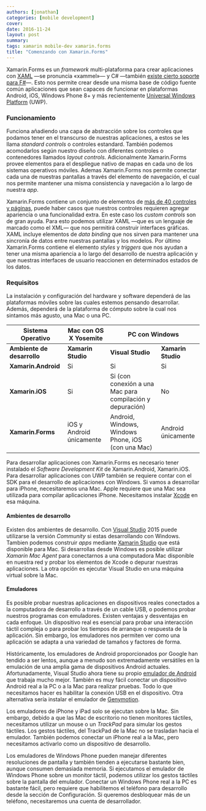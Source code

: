 ```yaml
---
authors: [jonathan]
categories: [mobile development]
cover:
date: 2016-11-24
layout: post
summary:
tags: xamarin mobile-dev xamarin.forms
title: "Comenzando con Xamarin.Forms"
---
```


Xamarin.Forms es un _framework_ multi-plataforma para crear aplicaciones con [XAML](https://msdn.microsoft.com/en-us/library/cc295302.aspx) —se pronuncia «xammel»— y C# —también [existe cierto soporte para F#](http://www.charlespetzold.com/blog/2015/10/Writing-Xamarin-Forms-Apps-in-FSharp.html)—. Esto nos permite crear desde una misma base de código fuente común aplicaciones que sean capaces de funcionar en plataformas Android, iOS, Windows Phone 8+ y más recientemente [Universal Windows Platform](https://msdn.microsoft.com/en-us/windows/uwp/get-started/whats-a-uwp) (UWP).<!-- more -->

### Funcionamiento

Funciona añadiendo una capa de abstracción sobre los controles que podamos tener en el transcurso de nuestras aplicaciones, a estos se les llama _standard controls_ o controles estandard. También podemos acomodarlos según nuestro diseño con diferentes controles o contenedores llamados _layout controls_. Adicionalmente Xamarin.Forms provee elementos para el despliegue nativo de mapas en cada uno de los sistemas operativos móviles. Ademas Xamarin.Forms nos permite conectar cada una de nuestras pantallas a través del elemento de navegación, el cual nos permite mantener una misma consistencia y navegación a lo largo de nuestra _app_.

Xamarin.Forms contiene un conjunto de elementos de [más de 40 controles y páginas](https://developer.xamarin.com/guides/xamarin-forms/controls/), puede haber casos que nuestros controles requieren agregar apariencia o una funcionalidad extra. En este caso los _custom controls_ son de gran ayuda. Para esto podemos utilizar XAML —que es un lenguaje de marcado como el XML— que nos permitirá construir interfaces gráficas. XAML incluye elementos de _data binding_ que nos sirven para mantener una sincronía de datos entre nuestras pantallas y los modelos. Por último Xamarin.Forms contiene el elemento _styles_ y _triggers_ que nos ayudan a tener una misma apariencia a lo largo del desarrollo de nuestra aplicación y que nuestras interfaces de usuario reaccionen en determinados estados de los datos.

<!-- <figure>
	<a href="https://github.com/xamarinhq/app-evolve" target="_blank">
		<img src="https://www.dropbox.com/s/jvex4w9ulnnniul/DeepLinkFlow.jpg?raw=1" alt="Xamarin Evolve 2016 Mobile App">
	</a>
	<figcaption>Xamarin Evolve 2016 Mobile App: Demostración de una aplicación hecha con Xamarin.Forms</figcaption>
</figure> -->

### Requisitos

La instalación y configuración del hardware y software dependerá de las plataformas móviles sobre las cuales estemos pensando desarrollar. Además, dependerá de la plataforma de cómputo sobre la cual nos sintamos más agusto, una Mac o una PC.

<table class="tbl tbl-responsive">
	<thead>
		<tr>
			<th>
				Sistema Operativo
			</th>
			<th>
				Mac con OS X Yosemite
			</th>
			<th colspan="2">
				PC con Windows
			</th>
		</tr>
	</thead>
	<tbody>
		<tr>
			<td>
				<b>Ambiente de desarrollo</b>
			</td>
			<td>
				<b>Xamarin Studio</b>
			</td>
			<td>
				<b>Visual Studio</b>
			</td>
			<td>
				<b>Xamarin Studio</b>
			</td>
		</tr>
		<tr>
			<td>
				<b>Xamarin.Android</b>
			</td>
			<td>
				Si
			</td>
			<td>
				Si
			</td>
			<td>
				Si
			</td>
		</tr>
		<tr>
			<td>
				<b>Xamarin.iOS</b>
			</td>
			<td>
				Si
			</td>
			<td>
				Si (con conexión a una Mac para compilación y depuración)
			</td>
			<td>
				No
			</td>
		</tr>
		<tr>
			<td>
				<b>Xamarin.Forms</b>
			</td>
			<td>
				iOS y Android únicamente
			</td>
			<td>
				Android, Windows, Windows Phone, iOS (con una Mac)
			</td>
			<td>
				Android
únicamente
			</td>
		</tr>
	</tbody>
</table>

Para desarrollar aplicaciones con Xamarin.Forms es necesario tener instalado el _Software Development Kit_ de Xamarin.Android, Xamarin.iOS. Para desarrollar aplicaciones con UWP también se requiere contar con el SDK para el desarrollo de aplicaciones con Windows. Si vamos a desarrollar para iPhone, necesitaremos una Mac. Apple requiere que una Mac sea utilizada para compilar aplicaciones iPhone. Necesitamos instalar [Xcode](https://developer.apple.com/xcode/) en esa máquina.

#### Ambientes de desarrollo

Existen dos ambientes de desarrollo. Con [Visual Studio](https://www.visualstudio.com/) 2015 puede utilizarse la versión _Community_ si estas desarrollando con Windows. Tambien podemos construir _apps_ mediante [Xamarin Studio](https://www.xamarin.com/studio) que está disponible para Mac. Si desarrollas desde Windows es posible utilizar _Xamarin Mac Agent_ para conectarnos a una computadora Mac disponible en nuestra red y probar los elementos de Xcode o depurar nuestras aplicaciones. La otra opción es ejecutar Visual Studio en una máquina virtual sobre la Mac.

#### Emuladores

Es posible probar nuestras aplicaciones en dispositivos reales conectados a la computadora de desarrollo a través de un cable USB, o podemos probar nuestros programas con emuladores. Existen ventajas y desventajas en cada enfoque. Un dispositivo real es esencial para probar una interacción táctil compleja o para probar los tiempos de arranque o respuesta de la aplicación. Sin embargo, los emuladores nos permiten ver como una aplicación se adapta a una variedad de tamaños y factores de forma.

Históricamente, los emuladores de Android proporcionados por Google han tendido a ser lentos, aunque a menudo son extremadamente versátiles en la emulación de una amplia gama de dispositivos Android actuales. Afortunadamente, Visual Studio ahora tiene su propio [emulador de Android](https://www.visualstudio.com/vs/msft-android-emulator/) que trabaja mucho mejor. También es muy fácil conectar un dispositivo Android real a la PC o a la Mac para realizar pruebas. Todo lo que necesitamos hacer es habilitar la conexión USB en el dispositivo. Otra alternativa sería instalar el emulador de [Genymotion](https://www.genymotion.com/).

Los emuladores de iPhone y iPad solo se ejecutan sobre la Mac. Sin embargo, debido a que las Mac de escritorio no tienen monitores táctiles, necesitamos utilizar un mouse o un _TrackPad_ para simular los gestos táctiles. Los gestos táctiles, del TrackPad de la Mac no se trasladan hacia el emulador. También podemos conectar un iPhone real a la Mac, pero necesitamos activarlo como un dispositivo de desarrollo.

Los emuladores de Windows Phone pueden manejar diferentes resoluciones de pantalla y también tienden a ejecutarse bastante bien, aunque consumen demasiada memoria. Si ejecutamos el emulador de Windows Phone sobre un monitor táctil, podemos utilizar los gestos táctiles sobre la pantalla del emulador. Conectar un Windows Phone real a la PC es bastante fácil, pero requiere que habilitemos el teléfono para desarrollo desde la sección de Configuración. Si queremos desbloquear más de un teléfono, necesitaremos una cuenta de desarrollador.
